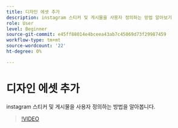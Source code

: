```yaml
---
title: 디자인 에셋 추가
description: instagram 스티커 및 게시물을 사용자 정의하는 방법 알아보기
role: User
level: Beginner
source-git-commit: e45ff88014e4bceea43ab7c45069d73f29987459
workflow-type: tm+mt
source-wordcount: '22'
ht-degree: 0%

---
```


# 디자인 에셋 추가

instagram 스티커 및 게시물을 사용자 정의하는 방법을 알아봅니다.

>[!VIDEO](https://video.tv.adobe.com/v/3420226?quality=12&learn=on&hidetitle=true)
